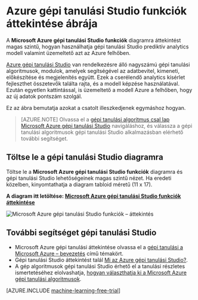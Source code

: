<properties
    pageTitle="Gépi tanulási Studio funkciók áttekintése diagram |} Microsoft Azure"
    description="Nyomtatható diagram létrehozása az Azure gépi tanulási Studio, bemutatja, hogyan lehet Studio segítségével a cserélendő analytics kidolgozása funkciók kipróbálhat, és a Azure felhőben üzemeltető azt."
    keywords="gépi tanulási studio, a diagram áttekintése, a letöltés"
    services="machine-learning"
    documentationCenter=""
    authors="hning86"
    manager="jhubbard"
    editor="cgronlun"/>

<tags
    ms.service="machine-learning"
    ms.workload="data-services"
    ms.tgt_pltfrm="na"
    ms.devlang="na"
    ms.topic="get-started-article"
    ms.date="09/21/2016"
    ms.author="haining;garye" />


# <a name="overview-diagram-of-azure-machine-learning-studio-capabilities"></a>Azure gépi tanulási Studio funkciók áttekintése ábrája

A **Microsoft Azure gépi tanulási Studio funkciók** diagramra áttekintést magas szintű, hogyan használhatja gépi tanulási Studio prediktív analytics modell valamint üzemeltető azt az Azure felhőben.

[Azure gépi tanulási Studio](https://studio.azureml.net/) van rendelkezésre álló nagyszámú gépi tanulási algoritmusok, modulok, amelyek segítségével az adatbevitel, kimeneti, előkészítése és megjelenítés együtt. Ezek a cserélendő analytics kísérlet fejleszthet összetevők találta rajta, és a modell képzése használatával.
Ezután egyetlen kattintással, is üzemeltető a modell Azure a felhőben, hogy az új adatok pontszám szolgál.

Ez az ábra bemutatja azokat a csatolt illeszkedjenek egymáshoz hogyan.

> [AZURE.NOTE] Olvassa el a [gépi tanulási algoritmus csal lap Microsoft Azure gépi tanulási Studio](machine-learning-algorithm-cheat-sheet.md) navigáláshoz, és válassza a gépi tanulási algoritmusok gépi tanulási Studio alkalmazásban elérhető további segítséget.

## <a name="download-the-machine-learning-studio-overview-diagram"></a>Töltse le a gépi tanulási Studio diagramra

Töltse le a **Microsoft Azure gépi tanulási Studio funkciók** diagramra és gépi tanulási Studio lehetőségeinek magas szintű nézet. Ha eredeti közelben, kinyomtathatja a diagram tabloid méretű (11 x 17).

**A diagram itt letöltése: [Microsoft Azure gépi tanulási Studio funkciók áttekintése](http://download.microsoft.com/download/C/4/6/C4606116-522F-428A-BE04-B6D3213E9E52/ml_studio_overview_v1.1.pdf)**

![Microsoft Azure gépi tanulási Studio funkciók – áttekintés][studio-overview]

[studio-overview]: ./media/machine-learning-studio-overview-diagram/ml_studio_overview_v1.1.png


## <a name="more-help-with-machine-learning-studio"></a>További segítséget gépi tanulási Studio

* Microsoft Azure gépi tanulási áttekintése olvassa el a [gépi tanulási a Microsoft Azure – bevezetés](machine-learning-what-is-machine-learning.md) című témakört.
* Gépi tanulási Studio áttekintést talál [Mi az Azure gépi tanulási Studio?](machine-learning-what-is-ml-studio.md).
* A gép algoritmusok gépi tanulási Studio érhető el a tanulási részletes ismertetéséhez elolvashatja, [hogyan választhatja ki a Microsoft Azure gépi tanulási algoritmusok](machine-learning-algorithm-choice.md).

[AZURE.INCLUDE [machine-learning-free-trial](../../includes/machine-learning-free-trial.md)]
